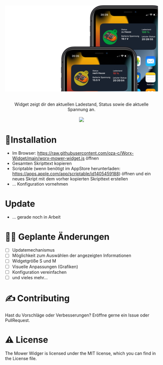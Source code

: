 ![Mower Widget](/images/banner.png)

<div align='center'>
</a>
</div>
<br />
<div align='center'>
Widget zeigt dir den aktuellen Ladestand, Status sowie die aktuelle Spannung an.
</br>
<br>
  <img src='https://img.shields.io/github/license/oza-c/Worx-Widget'>
  <br>
</div>

# 🌟Installation

- Im Browser: https://raw.githubusercontent.com/oza-c/Worx-Widget/main/worx-mower-widget.js öffnen
- Gesamten Skripttext kopieren
- Scriptable (wenn benötigt im AppStore herunterladen: https://apps.apple.com/app/scriptable/id1405459188) öffnen und ein neues Skript mit dem vorher kopierten Skripttext erstellen
- ... Konfiguration vornehmen

# Update

- ... gerade noch in Arbeit

# 👨‍💻 Geplante Änderungen

- [ ] Updatemechanismus
- [ ] Möglichkeit zum Auswählen der angezeigten Informationen
- [ ] Widgetgröße S und M
- [ ] Visuelle Anpassungen (Grafiken)
- [ ] Konfiguration vereinfachen
- [ ] und vieles mehr...

# ✍️ Contributing

Hast du Vorschläge oder Verbesserungen? Eröffne gerne ein Issue oder PullRequest.

# ⚠️ License

The Mower Widger is licensed under the MIT license, which you can find in the License file.

<br />
